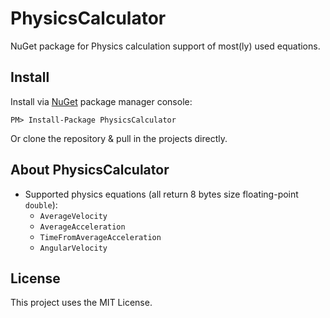 # PhysicsCalculator

NuGet package for Physics calculation support of most(ly) used equations.

## Install

Install via [NuGet](https://www.nuget.org/packages/PhysicsCalculator) package manager console:
```
PM> Install-Package PhysicsCalculator
```

Or clone the repository & pull in the projects directly.

## About PhysicsCalculator

- Supported physics equations (all return 8 bytes size floating-point `double`):
  - `AverageVelocity`
  - `AverageAcceleration`
  - `TimeFromAverageAcceleration`
  - `AngularVelocity`

## License

This project uses the MIT License.
